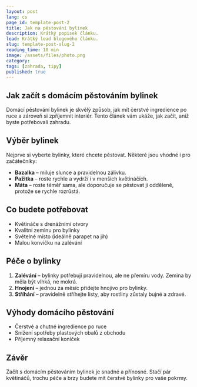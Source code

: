 ```yaml
---
layout: post
lang: cs
page_id: template-post-2
title: Jak na pěstování bylinek
description: Krátký popisek článku.
lead: Krátký lead blogového článku.
slug: template-post-slug-2
reading_time: 10 min
image: /assets/files/photo.png
category: 
tags: [zahrada, tipy]
published: true
---
```


## Jak začít s domácím pěstováním bylinek

Domácí pěstování bylinek je skvělý způsob, jak mít čerstvé ingredience po ruce a zároveň si zpříjemnit interiér. Tento článek vám ukáže, jak začít, aniž byste potřebovali zahradu.

## Výběr bylinek

Nejprve si vyberte bylinky, které chcete pěstovat. Některé jsou vhodné i pro začátečníky:  

- **Bazalka** – miluje slunce a pravidelnou zálivku.  
- **Pažitka** – roste rychle a vydrží i v menších květináčích.  
- **Máta** – roste téměř sama, ale doporučuje se pěstovat ji odděleně, protože se rychle rozrůstá.  

## Co budete potřebovat

- Květináče s drenážními otvory  
- Kvalitní zeminu pro bylinky  
- Světelné místo (ideálně parapet na jih)  
- Malou konvičku na zalévání  

## Péče o bylinky

1. **Zalévání** – bylinky potřebují pravidelnou, ale ne přemíru vody. Zemina by měla být vlhká, ne mokrá.  
2. **Hnojení** – jednou za měsíc přidejte hnojivo pro bylinky.  
3. **Stříhání** – pravidelně stříhejte listy, aby rostliny zůstaly bujné a zdravé.  

## Výhody domácího pěstování

- Čerstvé a chutné ingredience po ruce  
- Snížení spotřeby plastových obalů z obchodu  
- Příjemný relaxační koníček  

## Závěr

Začít s domácím pěstováním bylinek je snadné a přínosné. Stačí pár květináčů, trochu péče a brzy budete mít čerstvé bylinky pro vaše pokrmy.